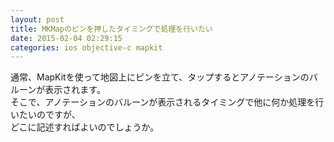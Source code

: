 ```yaml
---
layout: post
title: MKMapのピンを押したタイミングで処理を行いたい
date: 2015-02-04 02:29:15
categories: ios objective-c mapkit
---
```

<!-- {% raw %} -->
<p>通常、MapKitを使って地図上にピンを立て、タップするとアノテーションのバルーンが表示されます。<br>
そこで、アノテーションのバルーンが表示されるタイミングで他に何か処理を行いたいのですが、<br>
どこに記述すればよいのでしょうか。</p>
<!-- {% endraw %} -->
